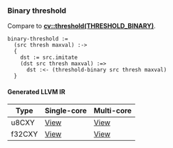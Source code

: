 ### Binary threshold
Compare to **[cv::threshold(THRESHOLD_BINARY)](http://docs.opencv.org/2.4.8/modules/imgproc/doc/miscellaneous_transformations.html#threshold)**.

    binary-threshold :=
      (src thresh maxval) :->
      {
        dst := src.imitate
        (dst src thresh maxval) :=>
          dst :<- (threshold-binary src thresh maxval)
      }

#### Generated LLVM IR
| Type   | Single-core | Multi-core |
|--------|-------------|------------|
| u8CXY  | [View](https://s3.amazonaws.com/liblikely/benchmarks/binary_threshold_u8CXY__u8CXY_double_double_.ll)   | [View](https://s3.amazonaws.com/liblikely/benchmarks/binary_threshold_u8CXY__u8CXY_double_double__m.ll)   |
| f32CXY | [View](https://s3.amazonaws.com/liblikely/benchmarks/binary_threshold_f32CXY__f32CXY_double_double_.ll) | [View](https://s3.amazonaws.com/liblikely/benchmarks/binary_threshold_f32CXY__f32CXY_double_double__m.ll) |
